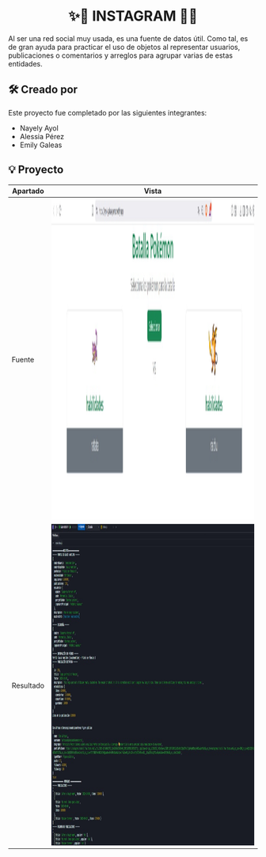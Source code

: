 <h1 align="center">✨📸 INSTAGRAM 📸✨</h1>

Al ser una red social muy usada, es una fuente de datos útil. Como tal, es de gran ayuda para practicar el uso de objetos al representar usuarios, publicaciones o comentarios y arreglos para agrupar varias de estas entidades.


## 🛠️ Creado por

Este proyecto fue completado por las siguientes integrantes:

- Nayely Ayol
- Alessia Pérez
- Emily Galeas

## 💡 Proyecto

| Apartado             | Vista                                                                |
| ----------------- | ------------------------------------------------------------------ |
| Fuente | <img src="Imagenes/pokemon.jpeg" width="650" height="650"/> |
| Resultado | <img src="Imagenes/Result.jpeg" width="650" height="650"/> |

